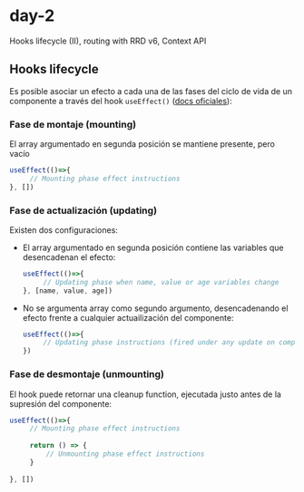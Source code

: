 # day-2
Hooks lifecycle (II), routing with RRD v6, Context API

## Hooks lifecycle
Es posible asociar un efecto a cada una de las fases del ciclo de vida de un componente a través del hook `useEffect()` ([docs oficiales](https://es.reactjs.org/docs/hooks-effect.html)):

### Fase de montaje (mounting)
El array argumentado en segunda posición se mantiene presente, pero vacío
````javascript
useEffect(()=>{
     // Mounting phase effect instructions
}, [])
````

### Fase de actualización (updating)
Existen dos configuraciones:

- El array argumentado en segunda posición contiene las variables que desencadenan el efecto:
  ````javascript
  useEffect(()=>{
       // Updating phase when name, value or age variables change
  }, [name, value, age])
  ````
  
  
- No se argumenta array como segundo argumento, desencadenando el efecto frente a cualquier actuailización del componente:
  ````javascript
  useEffect(()=>{
       // Updating phase instructions (fired under any update on component's props or state
  })
  ````
  
  
### Fase de desmontaje (unmounting)
El hook puede retornar una cleanup function, ejecutada justo antes de la supresión del componente:
````javascript
useEffect(()=>{
     // Mounting phase effect instructions
     
     return () => {
         // Unmounting phase effect instructions 
     }
     
}, [])
````
